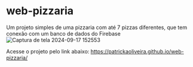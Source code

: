 # web-pizzaria

Um projeto simples de uma pizzaria com até 7 pizzas diferentes, que tem conexão com um banco de dados do Firebase
![Captura de tela 2024-09-17 152553](https://github.com/user-attachments/assets/90b25ebc-56ee-44b8-937c-10ae477e6e3a)

Acesse o projeto pelo link abaixo:
https://patrickaoliveira.github.io/web-pizzaria/
